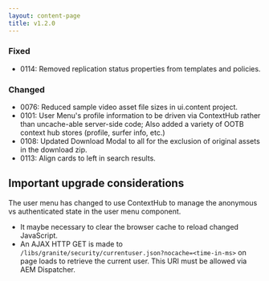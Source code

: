 ```yaml
---
layout: content-page
title: v1.2.0
---
```



### Fixed
- 0114: Removed replication status properties from templates and policies.

### Changed
- 0076: Reduced sample video asset file sizes in ui.content project.
- 0101: User Menu's profile information to be driven via ContextHub rather than uncache-able server-side code; Also added a variety of OOTB context hub stores (profile, surfer info, etc.)
- 0108: Updated Download Modal to all for the exclusion of original assets in the download zip.
- 0113: Align cards to left in search results.

## Important upgrade considerations

The user menu has changed to use ContextHub to manage the anonymous vs authenticated state in the user menu component.

* It maybe necessary to clear the browser cache to reload changed JavaScript.
* An AJAX HTTP GET is made to `/libs/granite/security/currentuser.json?nocache=<time-in-ms>` on page loads to retrieve the current user. This URI must be allowed via AEM Dispatcher.  